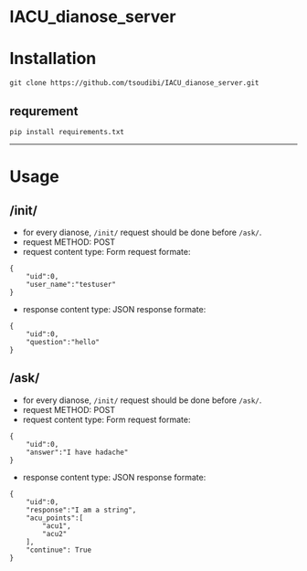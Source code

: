 # IACU_dianose_server 


# Installation
`git clone https://github.com/tsoudibi/IACU_dianose_server.git` 

## requrement
`pip install requirements.txt`


-----------------------
# Usage
## /init/
* for every dianose, `/init/` request should be done before `/ask/`.
* request METHOD: POST
* request content type: Form
request formate:
```
{
    "uid":0,
    "user_name":"testuser"
}
```
* response content type: JSON
response formate:
```
{
    "uid":0,
    "question":"hello"
}
```

## /ask/
* for every dianose, `/init/` request should be done before `/ask/`.
* request METHOD: POST
* request content type: Form
request formate:
```
{
    "uid":0,
    "answer":"I have hadache"
}
```
* response content type: JSON
response formate:
```
{
    "uid":0,
    "response":"I am a string", 
    "acu_points":[
        "acu1",
        "acu2"
    ], 
    "continue": True
}
```
